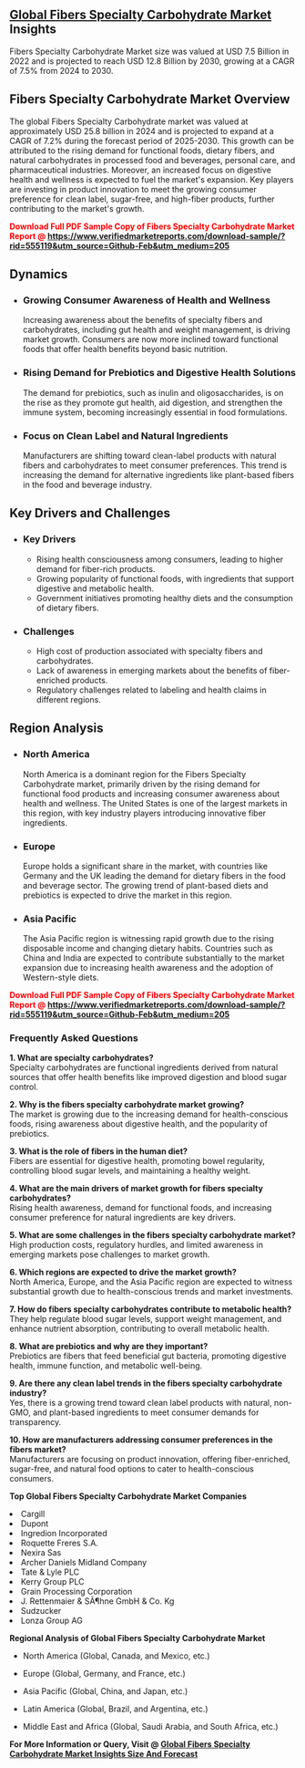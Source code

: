 <h2><a href="https://www.verifiedmarketreports.com/download-sample/?rid=555119&amp;utm_source=Github&amp;utm_medium=205" target="_blank">Global Fibers Specialty Carbohydrate Market</a> Insights</h2><p>Fibers Specialty Carbohydrate Market size was valued at USD 7.5 Billion in 2022 and is projected to reach USD 12.8 Billion by 2030, growing at a CAGR of 7.5% from 2024 to 2030.</p><p> <h2>Fibers Specialty Carbohydrate Market Overview</h2> <p>The global Fibers Specialty Carbohydrate market was valued at approximately USD 25.8 billion in 2024 and is projected to expand at a CAGR of 7.2% during the forecast period of 2025-2030. This growth can be attributed to the rising demand for functional foods, dietary fibers, and natural carbohydrates in processed food and beverages, personal care, and pharmaceutical industries. Moreover, an increased focus on digestive health and wellness is expected to fuel the market's expansion. Key players are investing in product innovation to meet the growing consumer preference for clean label, sugar-free, and high-fiber products, further contributing to the market's growth.</p> <p><strong><p><span class=""><span style="color: #ff0000;"><strong>Download Full PDF Sample Copy of Fibers Specialty Carbohydrate Market Report</strong> @ </span><a href="https://www.verifiedmarketreports.com/download-sample/?rid=555119&amp;utm_source=Github-Feb&amp;utm_medium=205" target="_blank">https://www.verifiedmarketreports.com/download-sample/?rid=555119&amp;utm_source=Github-Feb&amp;utm_medium=205</a></span></p></strong></p> <h2>Dynamics</h2> <ul> <li><h3>Growing Consumer Awareness of Health and Wellness</h3> Increasing awareness about the benefits of specialty fibers and carbohydrates, including gut health and weight management, is driving market growth. Consumers are now more inclined toward functional foods that offer health benefits beyond basic nutrition.</li> <li><h3>Rising Demand for Prebiotics and Digestive Health Solutions</h3> The demand for prebiotics, such as inulin and oligosaccharides, is on the rise as they promote gut health, aid digestion, and strengthen the immune system, becoming increasingly essential in food formulations.</li> <li><h3>Focus on Clean Label and Natural Ingredients</h3> Manufacturers are shifting toward clean-label products with natural fibers and carbohydrates to meet consumer preferences. This trend is increasing the demand for alternative ingredients like plant-based fibers in the food and beverage industry.</li> </ul> <h2>Key Drivers and Challenges</h2> <ul> <li><h3>Key Drivers</h3> <ul> <li>Rising health consciousness among consumers, leading to higher demand for fiber-rich products.</li> <li>Growing popularity of functional foods, with ingredients that support digestive and metabolic health.</li> <li>Government initiatives promoting healthy diets and the consumption of dietary fibers.</li> </ul> </li> <li><h3>Challenges</h3> <ul> <li>High cost of production associated with specialty fibers and carbohydrates.</li> <li>Lack of awareness in emerging markets about the benefits of fiber-enriched products.</li> <li>Regulatory challenges related to labeling and health claims in different regions.</li> </ul> </li> </ul> <h2>Region Analysis</h2> <ul> <li><h3>North America</h3> North America is a dominant region for the Fibers Specialty Carbohydrate market, primarily driven by the rising demand for functional food products and increasing consumer awareness about health and wellness. The United States is one of the largest markets in this region, with key industry players introducing innovative fiber ingredients.</li> <li><h3>Europe</h3> Europe holds a significant share in the market, with countries like Germany and the UK leading the demand for dietary fibers in the food and beverage sector. The growing trend of plant-based diets and prebiotics is expected to drive the market in this region.</li> <li><h3>Asia Pacific</h3> The Asia Pacific region is witnessing rapid growth due to the rising disposable income and changing dietary habits. Countries such as China and India are expected to contribute substantially to the market expansion due to increasing health awareness and the adoption of Western-style diets.</li> </ul> <p><strong><p><span class=""><span style="color: #ff0000;"><strong>Download Full PDF Sample Copy of Fibers Specialty Carbohydrate Market Report</strong> @ </span><a href="https://www.verifiedmarketreports.com/download-sample/?rid=555119&amp;utm_source=Github-Feb&amp;utm_medium=205" target="_blank">https://www.verifiedmarketreports.com/download-sample/?rid=555119&amp;utm_source=Github-Feb&amp;utm_medium=205</a></span></p></strong></p> <h3>Frequently Asked Questions</h3> <p><strong>1. What are specialty carbohydrates?</strong><br> Specialty carbohydrates are functional ingredients derived from natural sources that offer health benefits like improved digestion and blood sugar control.</p> <p><strong>2. Why is the fibers specialty carbohydrate market growing?</strong><br> The market is growing due to the increasing demand for health-conscious foods, rising awareness about digestive health, and the popularity of prebiotics.</p> <p><strong>3. What is the role of fibers in the human diet?</strong><br> Fibers are essential for digestive health, promoting bowel regularity, controlling blood sugar levels, and maintaining a healthy weight.</p> <p><strong>4. What are the main drivers of market growth for fibers specialty carbohydrates?</strong><br> Rising health awareness, demand for functional foods, and increasing consumer preference for natural ingredients are key drivers.</p> <p><strong>5. What are some challenges in the fibers specialty carbohydrate market?</strong><br> High production costs, regulatory hurdles, and limited awareness in emerging markets pose challenges to market growth.</p> <p><strong>6. Which regions are expected to drive the market growth?</strong><br> North America, Europe, and the Asia Pacific region are expected to witness substantial growth due to health-conscious trends and market investments.</p> <p><strong>7. How do fibers specialty carbohydrates contribute to metabolic health?</strong><br> They help regulate blood sugar levels, support weight management, and enhance nutrient absorption, contributing to overall metabolic health.</p> <p><strong>8. What are prebiotics and why are they important?</strong><br> Prebiotics are fibers that feed beneficial gut bacteria, promoting digestive health, immune function, and metabolic well-being.</p> <p><strong>9. Are there any clean label trends in the fibers specialty carbohydrate industry?</strong><br> Yes, there is a growing trend toward clean label products with natural, non-GMO, and plant-based ingredients to meet consumer demands for transparency.</p> <p><strong>10. How are manufacturers addressing consumer preferences in the fibers market?</strong><br> Manufacturers are focusing on product innovation, offering fiber-enriched, sugar-free, and natural food options to cater to health-conscious consumers.</p> </p><p><strong>Top Global Fibers Specialty Carbohydrate Market Companies</strong></p><div data-test-id=""><p><li>Cargill</li><li> Dupont</li><li> Ingredion Incorporated</li><li> Roquette Freres S.A.</li><li> Nexira Sas</li><li> Archer Daniels Midland Company</li><li> Tate & Lyle PLC</li><li> Kerry Group PLC</li><li> Grain Processing Corporation</li><li> J. Rettenmaier & SÃ¶hne GmbH & Co. Kg</li><li> Sudzucker</li><li> Lonza Group AG</li></p><div><strong>Regional Analysis of&nbsp;Global Fibers Specialty Carbohydrate Market</strong></div><ul><li dir="ltr"><p dir="ltr">North America&nbsp;(Global, Canada, and Mexico, etc.)</p></li><li dir="ltr"><p dir="ltr">Europe (Global, Germany, and France, etc.)</p></li><li dir="ltr"><p dir="ltr">Asia Pacific&nbsp;(Global, China, and Japan, etc.)</p></li><li dir="ltr"><p dir="ltr">Latin America&nbsp;(Global, Brazil, and Argentina, etc.)</p></li><li dir="ltr">Middle East and Africa&nbsp;(Global, Saudi Arabia, and South Africa, etc.)</li></ul><p><strong>For More Information or Query, Visit @&nbsp;</strong><strong><a href="https://www.verifiedmarketreports.com/product/fibers-specialty-carbohydrate-market-size-and-forecast/?utm_source=Github&amp;utm_medium=205" target="_blank">Global Fibers Specialty Carbohydrate Market Insights Size And Forecast</a></strong></p></div>
